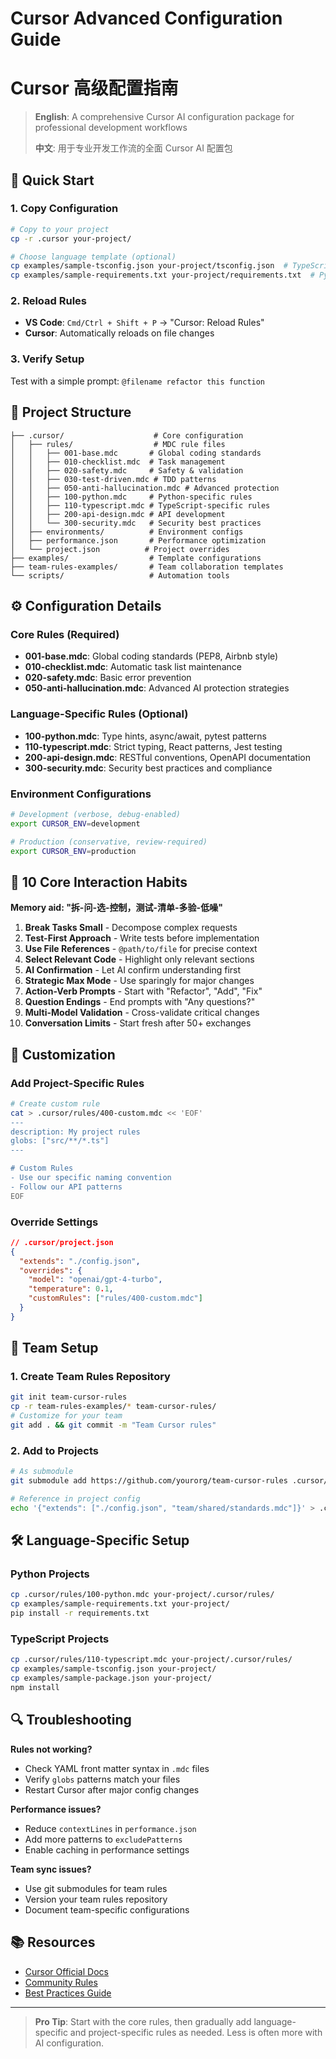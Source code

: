 # Cursor Advanced Configuration Guide
# Cursor 高级配置指南

> **English**: A comprehensive Cursor AI configuration package for professional development workflows
> 
> **中文**: 用于专业开发工作流的全面 Cursor AI 配置包

## 🚀 Quick Start

### 1. Copy Configuration
```bash
# Copy to your project
cp -r .cursor your-project/

# Choose language template (optional)
cp examples/sample-tsconfig.json your-project/tsconfig.json  # TypeScript
cp examples/sample-requirements.txt your-project/requirements.txt  # Python
```

### 2. Reload Rules
- **VS Code**: `Cmd/Ctrl + Shift + P` → "Cursor: Reload Rules"
- **Cursor**: Automatically reloads on file changes

### 3. Verify Setup
Test with a simple prompt: `@filename refactor this function`

## 📁 Project Structure

```
├── .cursor/                    # Core configuration
│   ├── rules/                  # MDC rule files
│   │   ├── 001-base.mdc       # Global coding standards
│   │   ├── 010-checklist.mdc  # Task management
│   │   ├── 020-safety.mdc     # Safety & validation
│   │   ├── 030-test-driven.mdc # TDD patterns
│   │   ├── 050-anti-hallucination.mdc # Advanced protection
│   │   ├── 100-python.mdc     # Python-specific rules
│   │   ├── 110-typescript.mdc # TypeScript-specific rules
│   │   ├── 200-api-design.mdc # API development
│   │   └── 300-security.mdc   # Security best practices
│   ├── environments/          # Environment configs
│   ├── performance.json       # Performance optimization
│   └── project.json          # Project overrides
├── examples/                  # Template configurations
├── team-rules-examples/       # Team collaboration templates
└── scripts/                   # Automation tools
```

## ⚙️ Configuration Details

### Core Rules (Required)
- **001-base.mdc**: Global coding standards (PEP8, Airbnb style)
- **010-checklist.mdc**: Automatic task list maintenance
- **020-safety.mdc**: Basic error prevention
- **050-anti-hallucination.mdc**: Advanced AI protection strategies

### Language-Specific Rules (Optional)
- **100-python.mdc**: Type hints, async/await, pytest patterns
- **110-typescript.mdc**: Strict typing, React patterns, Jest testing
- **200-api-design.mdc**: RESTful conventions, OpenAPI documentation
- **300-security.mdc**: Security best practices and compliance

### Environment Configurations
```bash
# Development (verbose, debug-enabled)
export CURSOR_ENV=development

# Production (conservative, review-required)
export CURSOR_ENV=production
```

## 🎯 10 Core Interaction Habits

**Memory aid: "拆-问-选-控制，测试-清单-多验-低噪"**

1. **Break Tasks Small** - Decompose complex requests
2. **Test-First Approach** - Write tests before implementation
3. **Use File References** - `@path/to/file` for precise context
4. **Select Relevant Code** - Highlight only relevant sections
5. **AI Confirmation** - Let AI confirm understanding first
6. **Strategic Max Mode** - Use sparingly for major changes
7. **Action-Verb Prompts** - Start with "Refactor", "Add", "Fix"
8. **Question Endings** - End prompts with "Any questions?"
9. **Multi-Model Validation** - Cross-validate critical changes
10. **Conversation Limits** - Start fresh after 50+ exchanges

## 🔧 Customization

### Add Project-Specific Rules
```bash
# Create custom rule
cat > .cursor/rules/400-custom.mdc << 'EOF'
---
description: My project rules
globs: ["src/**/*.ts"]
---

# Custom Rules
- Use our specific naming convention
- Follow our API patterns
EOF
```

### Override Settings
```json
// .cursor/project.json
{
  "extends": "./config.json",
  "overrides": {
    "model": "openai/gpt-4-turbo",
    "temperature": 0.1,
    "customRules": ["rules/400-custom.mdc"]
  }
}
```

## 👥 Team Setup

### 1. Create Team Rules Repository
```bash
git init team-cursor-rules
cp -r team-rules-examples/* team-cursor-rules/
# Customize for your team
git add . && git commit -m "Team Cursor rules"
```

### 2. Add to Projects
```bash
# As submodule
git submodule add https://github.com/yourorg/team-cursor-rules .cursor/team

# Reference in project config
echo '{"extends": ["./config.json", "team/shared/standards.mdc"]}' > .cursor/project.json
```

## 🛠️ Language-Specific Setup

### Python Projects
```bash
cp .cursor/rules/100-python.mdc your-project/.cursor/rules/
cp examples/sample-requirements.txt your-project/
pip install -r requirements.txt
```

### TypeScript Projects
```bash
cp .cursor/rules/110-typescript.mdc your-project/.cursor/rules/
cp examples/sample-tsconfig.json your-project/
cp examples/sample-package.json your-project/
npm install
```

## 🔍 Troubleshooting

**Rules not working?**
- Check YAML front matter syntax in `.mdc` files
- Verify `globs` patterns match your files
- Restart Cursor after major config changes

**Performance issues?**
- Reduce `contextLines` in `performance.json`
- Add more patterns to `excludePatterns`
- Enable caching in performance settings

**Team sync issues?**
- Use git submodules for team rules
- Version your team rules repository
- Document team-specific configurations

## 📚 Resources

- [Cursor Official Docs](https://cursor.sh/docs)
- [Community Rules](https://github.com/cursor-community/rules)
- [Best Practices Guide](./cursor-advanced-guide.md)

---

> **Pro Tip**: Start with the core rules, then gradually add language-specific and project-specific rules as needed. Less is often more with AI configuration. 